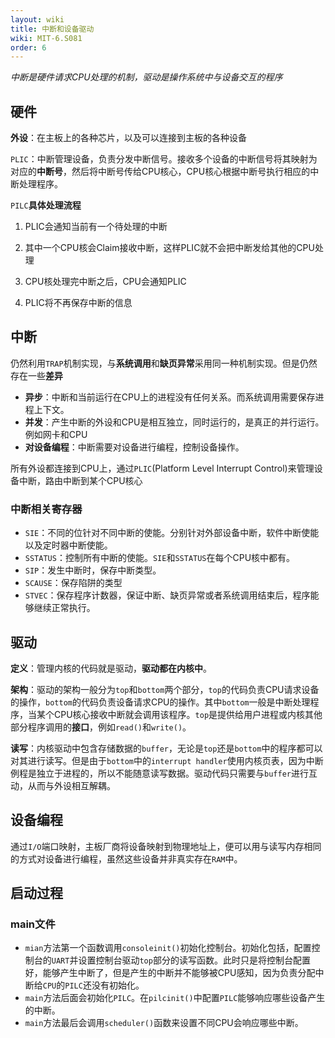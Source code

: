 ```yaml
---
layout: wiki
title: 中断和设备驱动
wiki: MIT-6.S081
order: 6
---
```


*中断是硬件请求CPU处理的机制，驱动是操作系统中与设备交互的程序*

## 硬件

**外设**：在主板上的各种芯片，以及可以连接到主板的各种设备

`PLIC`：中断管理设备，负责分发中断信号。接收多个设备的中断信号将其映射为对应的**中断号**，然后将中断号传给CPU核心，CPU核心根据中断号执行相应的中断处理程序。

`PILC`**具体处理流程**

1. PLIC会通知当前有一个待处理的中断

2. 其中一个CPU核会Claim接收中断，这样PLIC就不会把中断发给其他的CPU处理

3. CPU核处理完中断之后，CPU会通知PLIC

4. PLIC将不再保存中断的信息

## 中断

仍然利用`TRAP`机制实现，与**系统调用**和**缺页异常**采用同一种机制实现。但是仍然存在一些**差异**
* **异步**：中断和当前运行在CPU上的进程没有任何关系。而系统调用需要保存进程上下文。
* **并发**：产生中断的外设和CPU是相互独立，同时运行的，是真正的并行运行。例如网卡和CPU
* **对设备编程**：中断需要对设备进行编程，控制设备操作。

所有外设都连接到CPU上，通过`PLIC`(Platform Level Interrupt Control)来管理设备中断，路由中断到某个CPU核心

### 中断相关寄存器

* `SIE`：不同的位针对不同中断的使能。分别针对外部设备中断，软件中断使能以及定时器中断使能。
* `SSTATUS`：控制所有中断的使能。`SIE`和`SSTATUS`在每个CPU核中都有。
* `SIP`：发生中断时，保存中断类型。
* `SCAUSE`：保存陷阱的类型
* `STVEC`：保存程序计数器，保证中断、缺页异常或者系统调用结束后，程序能够继续正常执行。

## 驱动

**定义**：管理内核的代码就是驱动，**驱动都在内核中**。

**架构**：驱动的架构一般分为`top`和`bottom`两个部分，`top`的代码负责CPU请求设备的操作，`bottom`的代码负责设备请求CPU的操作。其中`bottom`一般是中断处理程序，当某个CPU核心接收中断就会调用该程序。`top`是提供给用户进程或内核其他部分程序调用的**接口**，例如`read()`和`write()`。

**读写**：内核驱动中包含存储数据的`buffer`，无论是`top`还是`bottom`中的程序都可以对其进行读写。但是由于`bottom`中的`interrupt handler`使用内核页表，因为中断例程是独立于进程的，所以不能随意读写数据。驱动代码只需要与`buffer`进行互动，从而与外设相互解耦。

## 设备编程

通过`I/O`端口映射，主板厂商将设备映射到物理地址上，便可以用与读写内存相同的方式对设备进行编程，虽然这些设备并非真实存在`RAM`中。

## 启动过程

### main文件

* `mian`方法第一个函数调用`consoleinit()`初始化控制台。初始化包括，配置控制台的`UART`并设置控制台驱动`top`部分的读写函数。此时只是将控制台配置好，能够产生中断了，但是产生的中断并不能够被CPU感知，因为负责分配中断给`CPU`的`PILC`还没有初始化。
* `main`方法后面会初始化`PILC`。在`pilcinit()`中配置`PILC`能够响应哪些设备产生的中断。
* `main`方法最后会调用`scheduler()`函数来设置不同CPU会响应哪些中断。

### 
